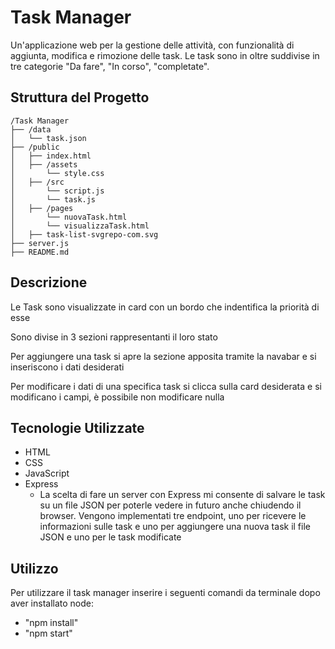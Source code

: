 # Task Manager

Un'applicazione web per la gestione delle attività, con funzionalità di aggiunta, modifica e rimozione delle task.
Le task sono in oltre suddivise in tre categorie "Da fare", "In corso", "completate".

## Struttura del Progetto

```
/Task Manager
├── /data
│   └── task.json
├── /public
│   ├── index.html
│   ├── /assets
│       └── style.css
│   ├── /src
│       └── script.js
│       └── task.js
│   ├── /pages
│       └── nuovaTask.html
│       └── visualizzaTask.html
│   ├── task-list-svgrepo-com.svg
├── server.js
├── README.md
```

## Descrizione
Le Task sono visualizzate in card con un bordo che indentifica la priorità di esse

Sono divise in 3 sezioni rappresentanti il loro stato

Per aggiungere una task si apre la sezione apposita tramite la navabar e si inseriscono i dati desiderati

Per modificare i dati di una specifica task si clicca sulla card desiderata e si modificano i campi, è possibile non modificare nulla

## Tecnologie Utilizzate
- HTML
- CSS
- JavaScript
- Express
    - La scelta di fare un server con Express mi consente di salvare le task su un file JSON per poterle vedere in futuro anche chiudendo il browser. Vengono implementati tre endpoint, uno per ricevere le informazioni sulle task e uno per aggiungere una nuova task il file JSON e uno per le task modificate

## Utilizzo

Per utilizzare il task manager inserire i seguenti comandi da terminale dopo aver installato node:
- "npm install"
- "npm start"